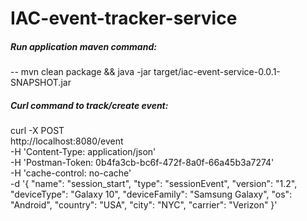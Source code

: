 # IAC-event-tracker-service

##### Run application maven command:
-- mvn clean package && java -jar target/iac-event-service-0.0.1-SNAPSHOT.jar


##### Curl command to track/create event:
curl -X POST \
  http://localhost:8080/event \
  -H 'Content-Type: application/json' \
  -H 'Postman-Token: 0b4fa3cb-bc6f-472f-8a0f-66a45b3a7274' \
  -H 'cache-control: no-cache' \
  -d '{
    "name": "session_start",
    "type": "sessionEvent",
    "version": "1.2",
    "deviceType": "Galaxy 10",
    "deviceFamily": "Samsung Galaxy",
    "os": "Android",
    "country": "USA",
    "city": "NYC",
    "carrier": "Verizon"
}'